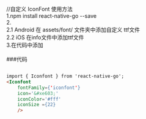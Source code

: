 //自定义  IconFont 使用方法<br/>
1.npm install react-native-go --save <br/>
2.<br/>
  2.1 Android 在 assets/font/ 文件夹中添加自定义 ttf文件<br/>
  2.2 iOS 在info文件中添加ttf文件<br/>
3.在代码中添加<br/>
<br/>
###代码
```html

import { Iconfont } from 'react-native-go';
<Iconfont   
    fontFamily={'iconfont'}
    icon='&#xe603;'
    iconColor='#fff'
    iconSize ={22}
    />

```

